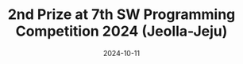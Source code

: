 ---
title: 2nd Prize at 7th SW Programming Competition 2024 (Jeolla-Jeju)
summary: Oct. 2024
date: 2024-10-11
type: docs
math: false

url_pdf: awards/2024_호남_프로그래밍_경진대회.jpeg
---